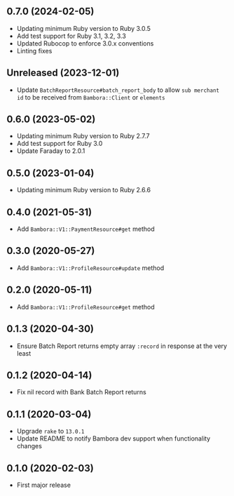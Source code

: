 ## 0.7.0 (2024-02-05)

- Updating minimum Ruby version to Ruby 3.0.5
- Add test support for Ruby 3.1, 3.2, 3.3
- Updated Rubocop to enforce 3.0.x conventions
- Linting fixes

## Unreleased (2023-12-01)

- Update `BatchReportResource#batch_report_body` to allow `sub merchant id` to be received from `Bambora::Client` or `elements`

## 0.6.0 (2023-05-02)

- Updating minimum Ruby version to Ruby 2.7.7
- Add test support for Ruby 3.0
- Update Faraday to 2.0.1

## 0.5.0 (2023-01-04)

- Updating minimum Ruby version to Ruby 2.6.6

## 0.4.0 (2021-05-31)

- Add `Bambora::V1::PaymentResource#get` method

## 0.3.0 (2020-05-27)

- Add `Bambora::V1::ProfileResource#update` method

## 0.2.0 (2020-05-11)

- Add `Bambora::V1::ProfileResource#get` method

## 0.1.3 (2020-04-30)

- Ensure Batch Report returns empty array `:record` in response at the very least

## 0.1.2 (2020-04-14)

- Fix nil record with Bank Batch Report returns

## 0.1.1 (2020-03-04)

- Upgrade `rake` to `13.0.1`
- Update README to notify Bambora dev support when functionality changes

## 0.1.0 (2020-02-03)

- First major release
